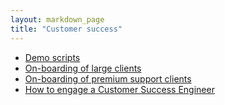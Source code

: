 ```yaml
---
layout: markdown_page
title: "Customer success"
---
```


- [Demo scripts](demo-script/)
- [On-boarding of large clients](large_client_on-boarding/)
- [On-boarding of premium support clients](premium_support_on-boarding/)
- [How to engage a Customer Success Engineer](engaging/)
